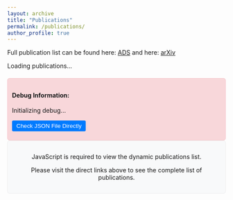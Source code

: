 ```yaml
---
layout: archive
title: "Publications"
permalink: /publications/
author_profile: true
---
```


Full publication list can be found here: [ADS](https://ui.adsabs.harvard.edu/search/q=orcid%3A0000-0002-5992-7586&sort=date%20desc%2C%20bibcode%20desc&p_=0) and here: [arXiv](https://arxiv.org/search/?query=sihan+yuan&searchtype=all&source=header)

<div id="publications-container">
  <p>Loading publications...</p>
</div>

<div id="debug-info" style="background-color: #f8d7da; border: 1px solid #f5c6cb; padding: 10px; margin-top: 20px; border-radius: 5px;">
  <h4>Debug Information:</h4>
  <div id="debug-status">Initializing debug...</div>
  
  <div style="margin-top: 15px;">
    <button id="check-json-button" style="padding: 5px 10px; background: #007bff; color: white; border: none; border-radius: 3px; cursor: pointer;">Check JSON File Directly</button>
    <div id="json-check-result" style="margin-top: 10px;"></div>
  </div>
</div>

<noscript>
  <div class="publication-notice">
    <p>JavaScript is required to view the dynamic publications list.</p>
    <p>Please visit the direct links above to see the complete list of publications.</p>
  </div>
</noscript>

<script>
// Debug function to update both console and visible debug area
function debug(message) {
  console.log('DEBUG: ' + message);
  document.getElementById('debug-status').innerHTML += '<div>' + message + '</div>';
}

// Initialize debugging
debug('Page loaded at: ' + new Date().toLocaleString());
debug('Testing if basic JavaScript works');

// Check if required DOM elements exist
if (document.getElementById('publications-container')) {
  debug('Publications container found');
} else {
  debug('ERROR: Publications container not found');
}

// Check if browser supports fetch
if (window.fetch) {
  debug('Fetch API is supported');
} else {
  debug('WARNING: Fetch API not supported, will fall back to XMLHttpRequest');
}

// Function to load publications with fetch
function loadPublications() {
  debug('Starting to load publications data');
  
  const jsonUrl = '/assets/js/publications.json';
  debug('JSON URL: ' + jsonUrl);
  
  // First try with fetch API
  fetch(jsonUrl)
    .then(response => {
      debug('Response received with status: ' + response.status);
      if (!response.ok) {
        throw new Error('Network response was not ok: ' + response.status);
      }
      return response.json();
    })
    .then(data => {
      debug('Data successfully parsed as JSON');
      processPublications(data);
    })
    .catch(error => {
      debug('ERROR with fetch: ' + error.message);
      debug('Falling back to XMLHttpRequest');
      
      // Fall back to XMLHttpRequest
      const xhr = new XMLHttpRequest();
      xhr.open('GET', jsonUrl);
      
      xhr.onload = function() {
        if (xhr.status === 200) {
          debug('XMLHttpRequest successful');
          try {
            const data = JSON.parse(xhr.responseText);
            processPublications(data);
          } catch (parseError) {
            debug('ERROR: Failed to parse JSON: ' + parseError.message);
            showError('JSON Parse Error: ' + parseError.message);
          }
        } else {
          debug('XMLHttpRequest failed with status: ' + xhr.status);
          showError('Failed to load data: ' + xhr.status);
        }
      };
      
      xhr.onerror = function() {
        debug('XMLHttpRequest error occurred');
        showError('Network error occurred');
      };
      
      xhr.send();
    });
}

// Process publications data
function processPublications(data) {
  try {
    if (!data) {
      debug('ERROR: data is null or undefined');
      showError('Data is empty');
      return;
    }
    
    debug('Data object properties: ' + Object.keys(data).join(', '));
    
    const lastUpdated = data.last_updated || "";
    debug('Last updated: ' + lastUpdated);
    
    const publications = data.publications || [];
    debug('Number of publications found: ' + publications.length);
    
    if (publications.length > 0) {
      debug('Building HTML for publications');
      let html = "<div class='publications-list'>";
      
      // Add last updated info
      html += `<p class="last-updated">Last updated: ${lastUpdated}</p>`;
      
      // Add publications (first 5 for testing)
      const displayCount = Math.min(publications.length, 5);
      debug(`Rendering first ${displayCount} publications for testing`);
      
      for (let i = 0; i < displayCount; i++) {
        const pub = publications[i];
        
        // Format citation count if available
        const citationBadge = pub.citation_count > 0 
          ? `<span class="citation-badge" title="Citation count">📄 ${pub.citation_count}</span>` 
          : '';
        
        html += `
          <div class="publication-item">
            <div class="publication-title">
              <a href="${pub.ads_link}" target="_blank">${pub.title}</a>
            </div>
            <div class="publication-authors">${pub.authors}</div>
            <div class="publication-journal">${pub.journal_info}</div>
            <div class="publication-metrics">
              ${citationBadge}
            </div>
            <div class="publication-links">
        `;
        
        // Add links
        if (pub.ads_link) {
          html += `<a href="${pub.ads_link}" target="_blank" class="pub-link">ADS</a>`;
        }
        
        if (pub.arxiv_link) {
          html += ` | <a href="${pub.arxiv_link}" target="_blank" class="pub-link">arXiv</a>`;
        }
        
        html += `
            </div>
          </div>
        `;
      }
      
      if (publications.length > displayCount) {
        html += `<p>... and ${publications.length - displayCount} more publications</p>`;
      }
      
      html += "</div>";
      
      debug('Updating DOM with publications HTML');
      document.getElementById('publications-container').innerHTML = html;
      debug('DOM updated successfully');
    } else {
      debug('No publications found in the data');
      showError('No publications found in the data');
    }
  } catch (e) {
    debug('ERROR in processPublications: ' + e.message);
    debug('Error stack: ' + e.stack);
    showError('Error processing data: ' + e.message);
  }
}

// Show error message
function showError(message) {
  document.getElementById('publications-container').innerHTML = `
    <div class="publication-notice">
      <p>Unable to load publications data.</p>
      <p>Error: ${message}</p>
      <p>Please visit the direct links above to see the complete list of publications.</p>
    </div>
  `;
}

// Direct check of JSON file
document.getElementById('check-json-button').addEventListener('click', function() {
  const resultDiv = document.getElementById('json-check-result');
  resultDiv.innerHTML = 'Checking JSON file directly...';
  
  const xhr = new XMLHttpRequest();
  xhr.open('GET', '/assets/js/publications.json');
  xhr.onload = function() {
    if (xhr.status === 200) {
      resultDiv.innerHTML = 'SUCCESS: JSON file exists and is accessible. First 100 characters:<br>' + 
        '<pre>' + xhr.responseText.substring(0, 100) + '...</pre>';
    } else {
      resultDiv.innerHTML = 'ERROR: JSON file request failed with status: ' + xhr.status;
    }
  };
  xhr.onerror = function() {
    resultDiv.innerHTML = 'ERROR: Network error when trying to access the JSON file';
  };
  xhr.send();
});

// Start loading publications
document.addEventListener('DOMContentLoaded', loadPublications);
</script>

<style>
.publications-list {
  padding: 0;
}

.last-updated {
  font-size: 0.8em;
  color: #777;
  margin-bottom: 1.5em;
  text-align: right;
}

.publication-item {
  margin-bottom: 1.5em;
  padding-bottom: 1em;
  border-bottom: 1px solid #eee;
}

.publication-title {
  font-weight: bold;
  margin-bottom: 0.3em;
}

.publication-title a {
  color: #2c3e50;
  text-decoration: none;
}

.publication-title a:hover {
  color: #3498db;
  text-decoration: underline;
}

.publication-authors {
  font-style: italic;
  margin-bottom: 0.3em;
}

.publication-journal {
  color: #666;
  margin-bottom: 0.3em;
}

.publication-metrics {
  margin-bottom: 0.3em;
}

.citation-badge {
  display: inline-block;
  background-color: #f1f8ff;
  color: #0366d6;
  border: 1px solid #c8e1ff;
  border-radius: 3px;
  padding: 0.1em 0.5em;
  font-size: 0.85em;
  margin-right: 0.5em;
}

.publication-links {
  font-size: 0.9em;
}

.pub-link {
  color: #3498db;
  text-decoration: none;
}

.pub-link:hover {
  text-decoration: underline;
}

.publication-notice {
  background-color: #f8f9fa;
  border: 1px solid #eee;
  padding: 1em;
  border-radius: 5px;
  text-align: center;
}
</style>
